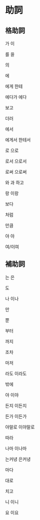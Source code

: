 # 助詞
## 格助詞
가
이

를
을

의

에

에게
한테

에다가
에다

보고

더러

에서

에게서
한테서

로
으로

로서
으로서

로써
으로써

와
과
하고

랑
이랑

보다

처럼

만큼

야
아

여/이여


## 補助詞
는
은

도

나
이나

만

뿐

부터

까지

조차

마저

라도
이라도

밖에

야
이야

든지
이든지

든가
이든가

야말로
이야말로

따라

나마
이나마

는커녕
은커녕

마다

대로

치고

니
이니

요
이요


